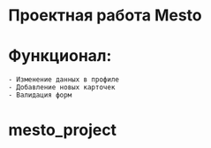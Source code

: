 # Проектная работа Mesto

# Функционал:

    - Изменение данных в профиле
    - Добавление новых карточек
    - Валидация форм
# mesto_project
